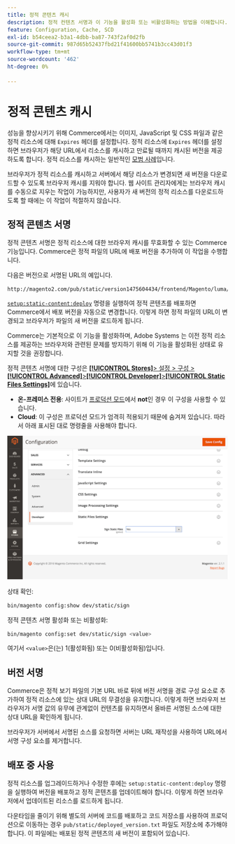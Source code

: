 ```yaml
---
title: 정적 콘텐츠 캐시
description: 정적 컨텐츠 서명과 이 기능을 활성화 또는 비활성화하는 방법을 이해합니다.
feature: Configuration, Cache, SCD
exl-id: b54ceea2-b3a1-4dbb-ba87-743f2af0d2fb
source-git-commit: 987d65b52437fbd21f41600bb5741b3cc43d01f3
workflow-type: tm+mt
source-wordcount: '462'
ht-degree: 0%

---
```


# 정적 콘텐츠 캐시

성능을 향상시키기 위해 Commerce에서는 이미지, JavaScript 및 CSS 파일과 같은 정적 리소스에 대해 `Expires` 헤더를 설정합니다.
정적 리소스에 `Expires` 헤더를 설정하면 브라우저가 해당 URL에서 리소스를 캐시하고 만료될 때까지 캐시된 버전을 제공하도록 합니다.
정적 리소스를 캐시하는 일반적인 [모범 사례](https://developer.yahoo.com/performance/rules.html#expires=)입니다.

브라우저가 정적 리소스를 캐시하고 서버에서 해당 리소스가 변경되면 새 버전을 다운로드할 수 있도록 브라우저 캐시를 지워야 합니다.
웹 사이트 관리자에게는 브라우저 캐시를 수동으로 지우는 작업이 가능하지만, 사용자가 새 버전의 정적 리소스를 다운로드하도록 할 때에는 이 작업이 적절하지 않습니다.

## 정적 콘텐츠 서명

정적 콘텐츠 서명은 정적 리소스에 대한 브라우저 캐시를 무효화할 수 있는 Commerce 기능입니다.
Commerce은 정적 파일의 URL에 배포 버전을 추가하여 이 작업을 수행합니다.

다음은 버전으로 서명된 URL의 예입니다.

```
http://magento2.com/pub/static/version1475604434/frontend/Magento/luma/en_US/images/logo.svg
```

[`setup:static-content:deploy`](../cli/static-view-file-deployment.md) 명령을 실행하여 정적 콘텐츠를 배포하면 Commerce에서 배포 버전을 자동으로 변경합니다.
이렇게 하면 정적 파일의 URL이 변경되고 브라우저가 파일의 새 버전을 로드하게 됩니다.

Commerce는 기본적으로 이 기능을 활성화하며, Adobe Systems 는 이전 정적 리소스를 제공하는 브라우저와 관련된 문제를 방지하기 위해 이 기능을 활성화된 상태로 유지할 것을 권장합니다.

정적 콘텐츠 서명에 대한 구성은 [**[!UICONTROL Stores]**> 설정 > 구성 >**[!UICONTROL Advanced]**>**[!UICONTROL Developer]**>**[!UICONTROL Static Files Settings]**](https://experienceleague.adobe.com/en/docs/commerce-admin/systems/tools/developer-tools#static-file-signatures)에 있습니다.

- **온-프레미스 전용**: 사이트가 [프로덕션 모드](https://experienceleague.adobe.com/docs/commerce-operations/configuration-guide/setup/application-modes.html#production-mode)에서 **not**&#x200B;인 경우 이 구성을 사용할 수 있습니다.
- **Cloud**: 이 구성은 프로덕션 모드가 엄격히 적용되기 때문에 숨겨져 있습니다. 따라서 아래 표시된 대로 명령줄을 사용해야 합니다.

![정적 파일 설정](../../assets/configuration/static-files-settings.png)

상태 확인:

```bash
bin/magento config:show dev/static/sign
```

정적 콘텐츠 서명 활성화 또는 비활성화:

```bash
bin/magento config:set dev/static/sign <value>
```

여기서 `<value>`은(는) 1(활성화됨) 또는 0(비활성화됨)입니다.

## 버전 서명

Commerce은 정적 보기 파일의 기본 URL 바로 뒤에 버전 서명을 경로 구성 요소로 추가하여 정적 리소스에 있는 상대 URL의 무결성을 유지합니다.
이렇게 하면 브라우저 브라우저가 서명 값의 유무에 관계없이 컨텐츠를 유지하면서 올바른 서명된 소스에 대한 상대 URL을 확인하게 됩니다.

브라우저가 서버에서 서명된 소스를 요청하면 서버는 URL 재작성을 사용하여 URL에서 서명 구성 요소를 제거합니다.

## 배포 중 사용

정적 리소스를 업그레이드하거나 수정한 후에는 `setup:static-content:deploy` 명령을 실행하여 버전을 배포하고 정적 콘텐츠를 업데이트해야 합니다. 이렇게 하면 브라우저에서 업데이트된 리소스를 로드하게 됩니다.

다운타임을 줄이기 위해 별도의 서버에 코드를 배포하고 코드 저장소를 사용하여 프로덕션으로 이동하는 경우 `pub/static/deployed_version.txt` 파일도 저장소에 추가해야 합니다.
이 파일에는 배포된 정적 콘텐츠의 새 버전이 포함되어 있습니다.
